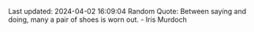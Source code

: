Last updated: 2024-04-02 16:09:04
Random Quote: Between saying and doing, many a pair of shoes is worn out. - Iris Murdoch